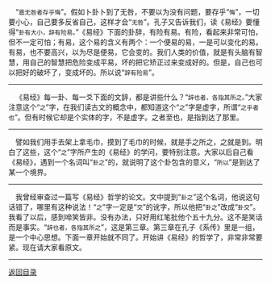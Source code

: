 &emsp;“``震无咎者存乎悔``”。假如卜卦卜到了无咎，不要以为没有问题，要存乎“``悔``”，一切要小心，自己要多反省自己，这样才会“``无咎``”。孔子又告诉我们，读《易经》要懂得“``卦有大小，辞有险易。``”《易经》下面的卦辞，有险有易。有险，看起来非常可怕，但不一定可怕；有易，这个易的含义有两个：一个便易的易，一是可以变化的易。有易，也不要高兴，以为尽是便易，它会变的。我们人类的价值，就是有头脑有智慧，用自己的智慧把危险变成平易，坏的把它矫正过来变成好的。但是，自己也可以把好的破坏了，变成坏的。所以说“``辞有险易``”。
___
&emsp;《易经》每一卦、每一爻下面的文辞，都是讲些什么？“``辞也者，各指其所之。``”大家注意这个“``之``”字，在我们读古文的概念中，都知道这个“``之``”字是虚字，所谓“``之乎者也``”。但有时候它却是个实体的字，不是虚字。之者至也，是指到达了那里。
___
&emsp;譬如我们用手去架上拿毛巾，摸到了毛巾的时候，就是手之所之，之就是到。明白了这些，这个“``之``”字所产生的《易经》的学问，要特别注意。大家以后自己看《易经》，遇到一个名词叫“``卦之``”的，就说明了这个卦包含的意义，“``所以``”是到达了某一个境界。
___
&emsp;我曾经审查过一篇写《易经》哲学的论文。文中提到“``卦之``”这个名词，他说这句话错了，哪里有这种说法！“``之``”字一定是“``交``”的讹字，所以他把“``卦之``”改成“``卦交``”。我看了以后，感到啼笑皆非。没有办法，只好用红笔批他个五十九分。这不是笑话而是事实。“``辞也者，各指其所之``”，这是第三章。第三章在孔子《系传》里是一组，是一个中心思想。下面一章开始就不同了。开始讲《易经》的哲学了，非常非常要紧。现在请大家看原文。
___
[返回目录](../../../master/README.md#目录)